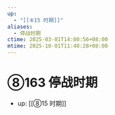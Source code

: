 ```yaml
---
up:
  - "[[⑧15 时期]]"
aliases:
  - 停战时期
ctime: 2025-03-01T14:00:56+08:00
mtime: 2025-10-01T11:40:28+08:00
---
```


# ⑧163 停战时期

- up: [[⑧15 时期]]
